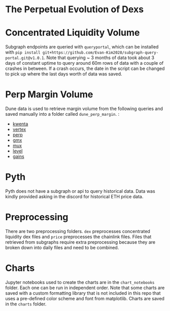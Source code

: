 # The Perpetual Evolution of Dexs


# Concentrated Liquidity Volume
Subgraph endpoints are queried with `queryportal`, which can be installed with ```pip install git+https://github.com/Evan-Kim2028/subgraph-query-portal.git@v1.0.1```.
Note that querying ~ 3 months of data took about 3 days of constant uptime to query around 60m rows of data with a couple of crashes in between. If a crash occurs, the
date in the script can be changed to pick up where the last days worth of data was saved.

# Perp Margin Volume
Dune data is used to retrieve margin volume from the following queries and saved manually into a folder called `dune_perp_margin`. :
- [kwenta](https://dune.com/queries/1295704/2219432)
- [vertex](https://dune.com/queries/2478071/4081805)
- [perp](https://dune.com/queries/1295653/2219323)
- [gmx](https://dune.com/queries/1347021/2298368)
- [mux](https://dune.com/queries/1300339/2227806)
- [level](https://dune.com/queries/2238732/3670305)
- [gains](https://dune.com/queries/1295757/2219503)

# Pyth
Pyth does not have a subgraph or api to query historical data. Data was kindly provided asking in the discord for historical ETH price data. 

# Preprocessing
There are two preprocessing folders. `dex` preprocesses concentrated liquidity dex files and `price` preprocesses the chainlink files. Files that retrieved from subgraphs require extra preprocessing because they are broken down into daily files and need to be combined. 

# Charts
Jupyter notebooks used to create the charts are in the `chart_notebooks` folder. Each one can be run in independent order. Note that some charts are saved with a custom formatting library that is not included in this repo that uses a pre-defined color scheme and font from matplotlib. Charts are saved in the `charts` folder.

